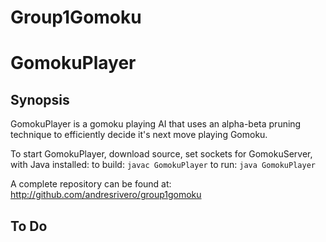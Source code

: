 # Group1Gomoku
# GomokuPlayer

## Synopsis

GomokuPlayer is a gomoku playing AI that uses an alpha-beta pruning technique to efficiently decide it's next move playing Gomoku. 

To start GomokuPlayer, download source, set sockets for GomokuServer, with Java installed:
to build:
`javac GomokuPlayer`
to run:
`java GomokuPlayer`

A complete repository can be found at: http://github.com/andresrivero/group1gomoku

## To Do
